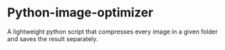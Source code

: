 # Python-image-optimizer
 A lightweight python script that compresses every image in a given folder and saves the result separately.
